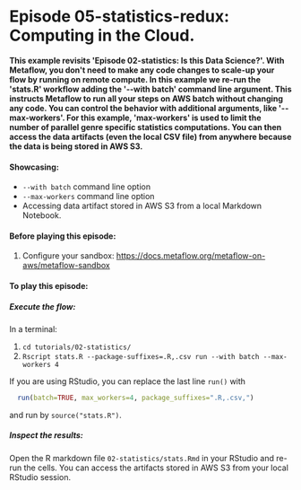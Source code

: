 # Episode 05-statistics-redux: Computing in the Cloud.

**This example revisits 'Episode 02-statistics: Is this Data Science?'. With
Metaflow, you don't need to make any code changes to scale-up your flow by
running on remote compute. In this example we re-run the 'stats.R' workflow
adding the '--with batch' command line argument. This instructs Metaflow to run
all your steps on AWS batch without changing any code. You can control the
behavior with additional arguments, like '--max-workers'. For this example,
'max-workers' is used to limit the number of parallel genre specific statistics
computations.
You can then access the data artifacts (even the local CSV file) from anywhere
because the data is being stored in AWS S3.**

#### Showcasing:
- ```--with batch``` command line option
- ```--max-workers``` command line option
- Accessing data artifact stored in AWS S3 from a local Markdown Notebook.

#### Before playing this episode:
1. Configure your sandbox: https://docs.metaflow.org/metaflow-on-aws/metaflow-sandbox

#### To play this episode:
##### Execute the flow:
In a terminal:
1. ```cd tutorials/02-statistics/```
2. ```Rscript stats.R --package-suffixes=.R,.csv run --with batch --max-workers 4```

If you are using RStudio, you can replace the last line `run()` with
```R
  run(batch=TRUE, max_workers=4, package_suffixes=".R,.csv,")
``` 
and run by `source("stats.R")`.

##### Inspect the results:
Open the R markdown file ```02-statistics/stats.Rmd``` in your RStudio and re-run the cells. You can access
the artifacts stored in AWS S3 from your local RStudio session. 